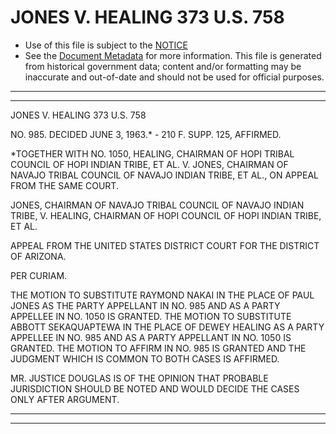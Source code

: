 ---
---

# JONES V. HEALING 373 U.S. 758

* Use of this file is subject to the [NOTICE](https://github.com/publicdocs/notice/blob/master/NOTICE)
* See the [Document Metadata](../../../) for more information.
  This file is generated from historical government data; content and/or formatting may be inaccurate and out-of-date and should not be used for official purposes.

----------
----------

JONES V. HEALING 373 U.S. 758

NO. 985.  DECIDED JUNE 3, 1963.\* - 210 F. SUPP. 125, AFFIRMED.

\*TOGETHER WITH NO. 1050, HEALING, CHAIRMAN OF HOPI TRIBAL COUNCIL OF HOPI INDIAN TRIBE, ET AL. V. JONES, CHAIRMAN OF NAVAJO TRIBAL COUNCIL OF NAVAJO INDIAN TRIBE, ET AL., ON APPEAL FROM THE SAME COURT.

JONES, CHAIRMAN OF NAVAJO TRIBAL COUNCIL OF NAVAJO INDIAN TRIBE, V. HEALING, CHAIRMAN OF HOPI COUNCIL OF HOPI INDIAN TRIBE, ET AL.

APPEAL FROM THE UNITED STATES DISTRICT COURT FOR THE DISTRICT OF ARIZONA.

PER CURIAM.

THE MOTION TO SUBSTITUTE RAYMOND NAKAI IN THE PLACE OF PAUL JONES AS THE PARTY APPELLANT IN NO. 985 AND AS A PARTY APPELLEE IN NO. 1050 IS GRANTED.  THE MOTION TO SUBSTITUTE ABBOTT SEKAQUAPTEWA IN THE PLACE OF DEWEY HEALING AS A PARTY APPELLEE IN NO. 985 AND AS A PARTY APPELLANT IN NO. 1050 IS GRANTED.  THE MOTION TO AFFIRM IN NO. 985 IS GRANTED AND THE JUDGMENT WHICH IS COMMON TO BOTH CASES IS AFFIRMED.

MR. JUSTICE DOUGLAS IS OF THE OPINION THAT PROBABLE JURISDICTION SHOULD BE NOTED AND WOULD DECIDE THE CASES ONLY AFTER ARGUMENT.


----------
----------

